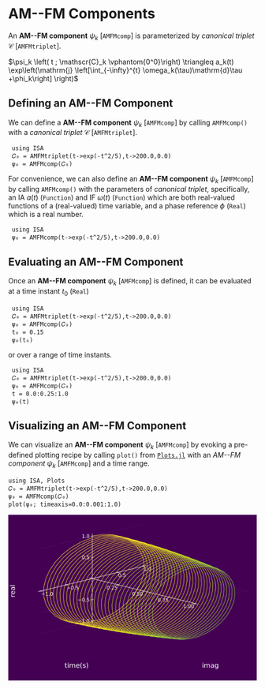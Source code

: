 # AM--FM Components

An **AM--FM component** $\psi_k$ [`AMFMcomp`] is parameterized by *canonical triplet* $\mathscr{C}$ [`AMFMtriplet`].

$\psi_k \left( t ; \mathscr{C}_k \vphantom{0^0}\right) \triangleq a_k(t) \exp\left(\mathrm{j} \left[\int_{-\infty}^{t} \omega_k(\tau)\mathrm{d}\tau +\phi_k\right] \right)$

## Defining an AM--FM Component
We can define a  **AM--FM component** $\psi_k$ [`AMFMcomp`] by calling `AMFMcomp()` with a *canonical triplet* $\mathscr{C}$ [`AMFMtriplet`].
```@example
 using ISA
 𝐶₀ = AMFMtriplet(t->exp(-t^2/5),t->200.0,0.0)
 ψ₀ = AMFMcomp(𝐶₀)
```

For convenience, we can also define an  **AM--FM component** $\psi_k$ [`AMFMcomp`] by calling `AMFMcomp()` with the parameters of *canonical triplet*, specifically, an IA $a(t)$ (`Function`)  and IF $\omega(t)$ (`Function`) which are both real-valued functions of a (real-valued) time variable, and a phase reference $\phi$ (`Real`) which is a real number.
```@example
 using ISA
 ψ₀ = AMFMcomp(t->exp(-t^2/5),t->200.0,0.0)
```

## Evaluating an AM--FM Component
Once an  **AM--FM component** $\psi_k$ [`AMFMcomp`] is defined, it can be evaluated at a time instant $t_0$ (`Real`)
```@example
 using ISA
 𝐶₀ = AMFMtriplet(t->exp(-t^2/5),t->200.0,0.0)
 ψ₀ = AMFMcomp(𝐶₀)
 t₀ = 0.15
 ψ₀(t₀)
```
or over a range of time instants.
```@example
 using ISA
 𝐶₀ = AMFMtriplet(t->exp(-t^2/5),t->200.0,0.0)
 ψ₀ = AMFMcomp(𝐶₀)
 t = 0.0:0.25:1.0
 ψ₀(t)
```


## Visualizing an AM--FM Component
We can visualize an  **AM--FM component** $\psi_k$ [`AMFMcomp`] by evoking a pre-defined plotting recipe by calling `plot()` from [`Plots.jl`](http://docs.juliaplots.org/latest/) with an  *AM--FM component* $\psi_k$ [`AMFMcomp`] and a time range.
```@example
using ISA, Plots
𝐶₀ = AMFMtriplet(t->exp(-t^2/5),t->200.0,0.0)
ψ₀ = AMFMcomp(𝐶₀)
plot(ψ₀; timeaxis=0.0:0.001:1.0)
```
![](https://raw.githubusercontent.com/NMSU-ISA/ISA/master/docs/src/assets/IS_component.png)
